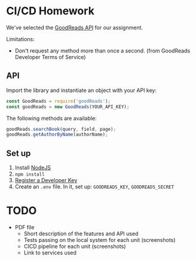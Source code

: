 # CI/CD Homework

We've selected the [GoodReads API](https://www.goodreads.com/api) for our assignment.

Limitations:
* Don't request any method more than once a second. (from GoodReads Developer Terms of Service)

## API

Import the library and instantiate an object with your API key:

```js
const GoodReads = require('goodReads');
const goodReads = new GoodReads(YOUR_API_KEY);
```

The following methods are available:

```js
goodReads.searchBook(query, field, page);
goodReads.getAuthorByName(authorName);
```

## Set up

1. Install [NodeJS](https://nodejs.org/en/download/)
2. `npm install`
3. [Register a Developer Key](https://www.goodreads.com/api/keys)
3. Create an `.env` file.
    In it, set up: `GOODREADS_KEY`, `GOODREADS_SECRET`

# TODO

* PDF file
    * Short description of the features and API used
    * Tests passing on the local system for each unit (screenshots)
    * CICD pipeline for each unit (screenshots)
    * Link to services used
